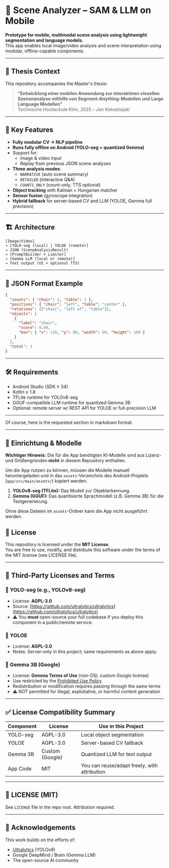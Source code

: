 # 📱 Scene Analyzer – SAM & LLM on Mobile

**Prototype for mobile, multimodal scene analysis using lightweight segmentation and language models.**  
This app enables local image/video analysis and scene interpretation using modular, offline-capable components.

---

## 📘 Thesis Context

This repository accompanies the Master's thesis:

> **"Entwicklung einer mobilen Anwendung zur interaktiven visuellen Szenenanalyse mithilfe von Segment-Anything-Modellen und Large Language Modellen"**  
> Technische Hochschule Köln, 2025 – *Jan Kolodziejski*

---

## 🧠 Key Features

- **Fully modular CV → NLP pipeline**
- **Runs fully offline on Android (YOLO-seg + quantized Gemma)**
- Support for:
  - Image & video input
  - Replay from previous JSON scene analyses
- **Three analysis modes**:
  - `NARRATIVE` (auto scene summary)
  - `DETAILED` (interactive Q&A)
  - `COUNTS_ONLY` (count-only, TTS optional)
- **Object tracking** with Kalman + Hungarian matcher
- **Sensor fusion** (gyroscope integration)
- **Hybrid fallback** for server-based CV and LLM (YOLOE, Gemma full precision)

---

## 🏗️ Architecture

```text
[Image/Video] 
→ [YOLO-seg (local) | YOLOE (remote)] 
→ JSON (SceneAnalysisResult) 
→ [PromptBuilder + Limiter] 
→ [Gemma LLM (local or remote)] 
→ Text output (UI + optional TTS)
```

---

## 📂 JSON Format Example

```json
{
  "counts": { "chair": 2, "table": 1 },
  "positions": { "chair": "left", "table": "center" },
  "relations": [["chair", "left of", "table"]],
  "objects": [
    {
      "label": "chair",
      "score": 0.94,
      "box": { "x": 120, "y": 80, "width": 60, "height": 100 }
    }
  ],
  "total": 3
}
```

---

## 🛠 Requirements

- Android Studio (SDK ≥ 34)
- Kotlin ≥ 1.8
- TFLite runtime for YOLOv8-seg
- GGUF-compatible LLM runtime for quantized Gemma 3B
- Optional: remote server w/ REST API for YOLOE or full-precision LLM

---

Of course, here is the requested section in markdown format.

---

## 🚀 Einrichtung & Modelle

**Wichtiger Hinweis:** Die für die App benötigten KI-Modelle sind aus Lizenz- und Größengründen **nicht** in diesem Repository enthalten.

Um die App nutzen zu können, müssen die Modelle manuell heruntergeladen und in das `assets`-Verzeichnis des Android-Projekts (`app/src/main/assets/`) kopiert werden.

1.  **YOLOv8-seg (TFLite):** Das Modell zur Objekterkennung.
2.  **Gemma (GGUF):** Das quantisierte Sprachmodell (z.B. Gemma 3B) für die Textgenerierung.

Ohne diese Dateien im `assets`-Ordner kann die App nicht ausgeführt werden.

## 📜 License

This repository is licensed under the **MIT License**.  
You are free to use, modify, and distribute this software under the terms of the MIT license (see LICENSE file).

---

## 📎 Third-Party Licenses and Terms

### 🔷 YOLO-seg (e.g., YOLOv8-seg)
- License: **AGPL-3.0**
- Source: [https://github.com/ultralytics/ultralytics](https://github.com/ultralytics/ultralytics)
- ⚠️ You **must** open-source your full codebase if you deploy this component in a public/remote service.

### 🔷 YOLOE
- License: **AGPL-3.0**
- Notes: Server-only in this project; same requirements as above apply.

### 🔷 Gemma 3B (Google)
- License: **Gemma Terms of Use** (non-OSI, custom Google license)
- Use restricted by the [Prohibited Use Policy](https://ai.google.dev/gemma/terms)
- Redistribution or modification requires passing through the same terms
- ⚠️ NOT permitted for illegal, exploitative, or harmful content generation

---

## ✅ License Compatibility Summary

| Component  | License      | Use in this Project         |
|------------|--------------|-----------------------------|
| YOLO-seg   | AGPL-3.0     | Local object segmentation   |
| YOLOE      | AGPL-3.0     | Server-based CV fallback    |
| Gemma 3B   | Custom (Google) | Quantized LLM for text output |
| App Code   | MIT          | You can reuse/adapt freely, with attribution |

---

## 📄 LICENSE (MIT)

See `LICENSE` file in the repo root. Attribution required.

---

## 🧾 Acknowledgements

This work builds on the efforts of:
- [Ultralytics](https://github.com/ultralytics) (YOLOv8)
- Google DeepMind / Brain (Gemma LLM)
- The open-source AI community

